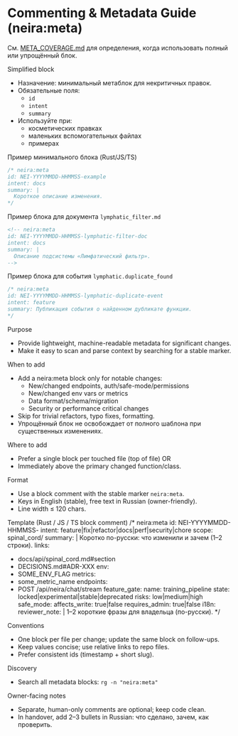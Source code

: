 # Commenting & Metadata Guide (neira:meta)

<!-- neira:meta
id: NEI-20250829-174731-simplified-block
intent: docs
summary: |
  Добавлен раздел упрощённого блока, уточнены критерии и ссылка на META_COVERAGE.md.
-->
<!-- neira:meta
id: NEI-20260413-commenting-rename
intent: docs
summary: Обновлён пример scope для каталога spinal_cord.
-->
<!-- neira:meta
id: NEI-20250214-121000-commenting-lymph-filter-example
intent: docs
summary: Добавлен пример блока для lymphatic_filter.md.
-->

См. [META_COVERAGE.md](META_COVERAGE.md) для определения, когда использовать полный или упрощённый блок.

Simplified block
- Назначение: минимальный метаблок для некритичных правок.
- Обязательные поля:
  - `id`
  - `intent`
  - `summary`
- Используйте при:
  - косметических правках
  - маленьких вспомогательных файлах
  - примерах

Пример минимального блока (Rust/JS/TS)
```rust
/* neira:meta
id: NEI-YYYYMMDD-HHMMSS-example
intent: docs
summary: |
  Короткое описание изменения.
*/
```

Пример блока для документа `lymphatic_filter.md`
```markdown
<!-- neira:meta
id: NEI-YYYYMMDD-HHMMSS-lymphatic-filter-doc
intent: docs
summary: |
  Описание подсистемы «Лимфатический фильтр».
-->
```

Пример блока для события `lymphatic.duplicate_found`
```rust
/* neira:meta
id: NEI-YYYYMMDD-HHMMSS-lymphatic-duplicate-event
intent: feature
summary: Публикация события о найденном дубликате функции.
*/
```

Purpose
- Provide lightweight, machine-readable metadata for significant changes.
- Make it easy to scan and parse context by searching for a stable marker.

When to add
- Add a neira:meta block only for notable changes:
  - New/changed endpoints, auth/safe-mode/permissions
  - New/changed env vars or metrics
  - Data format/schema/migration
  - Security or performance critical changes
- Skip for trivial refactors, typo fixes, formatting.
- Упрощённый блок не освобождает от полного шаблона при существенных изменениях.

Where to add
- Prefer a single block per touched file (top of file) OR
- Immediately above the primary changed function/class.

Format
- Use a block comment with the stable marker `neira:meta`.
- Keys in English (stable), free text in Russian (owner-friendly).
- Line width ≤ 120 chars.

Template (Rust / JS / TS block comment)
/* neira:meta
id: NEI-YYYYMMDD-HHMMSS-<slug>
intent: feature|fix|refactor|docs|perf|security|chore
scope: spinal_cord/<area>
summary: |
  Коротко по-русски: что изменили и зачем (1–2 строки).
links:
  - docs/api/spinal_cord.md#section
  - DECISIONS.md#ADR-XXX
env:
  - SOME_ENV_FLAG
metrics:
  - some_metric_name
endpoints:
  - POST /api/neira/chat/stream
feature_gate:
  name: training_pipeline
  state: locked|experimental|stable|deprecated
risks: low|medium|high
safe_mode:
  affects_write: true|false
  requires_admin: true|false
i18n:
  reviewer_note: |
    1–2 короткие фразы для владельца (по-русски).
*/

Conventions
- One block per file per change; update the same block on follow-ups.
- Keep values concise; use relative links to repo files.
- Prefer consistent ids (timestamp + short slug).

Discovery
- Search all metadata blocks: `rg -n "neira:meta"`

Owner-facing notes
- Separate, human-only comments are optional; keep code clean.
- In handover, add 2–3 bullets in Russian: что сделано, зачем, как проверить.
